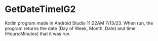 # GetDateTimeIG2
Kotlin program made in Android Studio 11:22AM 7/13/23. 
When run, the program returns the date (Day of Week, Month, Date) and time (Hours:Minutes) that it was run.
